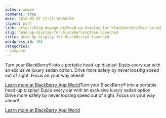 ```yaml
---
author: admin
comments: true
date: 2010-02-07 22:23:10+00:00
layout: post
link: http://blog.nogago.de/head-up-display-for-blackberry%c2%ae-launched/
slug: head-up-display-for-blackberry%c2%ae-launched
title: Head-Up Display for BlackBerry® launched
wordpress_id: 191
categories:
- Company
---
```


Turn your BlackBerry® into a portable head-up display! Equip every car with an exclusive luxury sedan option. Drive more safely by never loosing speed out of sight. Focus on your way ahead!

[Learn more at BlackBerry App World](http://appworld.blackberry.com/webstore/content/6444)Turn your BlackBerry® into a portable head-up display! Equip every car with an exclusive luxury sedan option. Drive more safely by never loosing speed out of sight. Focus on your way ahead!

[Learn more at BlackBerry App World](http://appworld.blackberry.com/webstore/content/6444)
